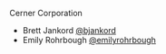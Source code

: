 
Cerner Corporation

- Brett Jankord [@bjankord]
- Emily Rohrbough [@emilyrohrbough]

[@bjankord]: https://github.com/bjankord
[@emilyrohrbough]: https://github.com/emilyrohrbough